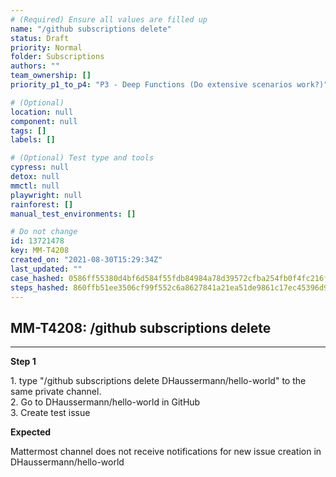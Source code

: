 ```yaml
---
# (Required) Ensure all values are filled up
name: "/github subscriptions delete"
status: Draft
priority: Normal
folder: Subscriptions
authors: ""
team_ownership: []
priority_p1_to_p4: "P3 - Deep Functions (Do extensive scenarios work?)"

# (Optional)
location: null
component: null
tags: []
labels: []

# (Optional) Test type and tools
cypress: null
detox: null
mmctl: null
playwright: null
rainforest: []
manual_test_environments: []

# Do not change
id: 13721478
key: MM-T4208
created_on: "2021-08-30T15:29:34Z"
last_updated: ""
case_hashed: 0586ff55380d4bf6d584f55fdb84984a78d39572cfba254fb0f4fc216f31de405529fc2d6edfd2ddfa975ca933152f6b
steps_hashed: 860ffb51ee3506cf99f552c6a8627841a21ea51de9861c17ec45396d945fff87aee5d240a40adc534257d49a8310d6f8
---
```


<!-- (Auto-generated) Based on frontmatter's "key" and "name" -->

## MM-T4208: /github subscriptions delete

---

**Step 1**

1\. type "/github subscriptions delete DHaussermann/hello-world" to the same private channel.\
2\. Go to DHaussermann/hello-world in GitHub\
3\. Create test issue

**Expected**

Mattermost channel does not receive notifications for new issue creation in DHaussermann/hello-world
